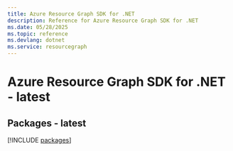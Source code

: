 ```yaml
---
title: Azure Resource Graph SDK for .NET
description: Reference for Azure Resource Graph SDK for .NET
ms.date: 05/28/2025
ms.topic: reference
ms.devlang: dotnet
ms.service: resourcegraph
---
```

# Azure Resource Graph SDK for .NET - latest
## Packages - latest
[!INCLUDE [packages](resource-graph-index.md)]